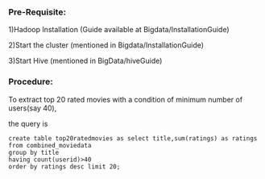  ### Pre-Requisite:
1)Hadoop Installation (Guide available at Bigdata/InstallationGuide)

2)Start the cluster (mentioned in Bigdata/InstallationGuide)

3)Start Hive (mentioned in BigData/hiveGuide)

### Procedure:

To extract top 20 rated movies with a condition of minimum number of users(say 40),

the query is 
```
create table top20ratedmovies as select title,sum(ratings) as ratings
from combined_moviedata 
group by title 
having count(userid)>40 
order by ratings desc limit 20;
```

